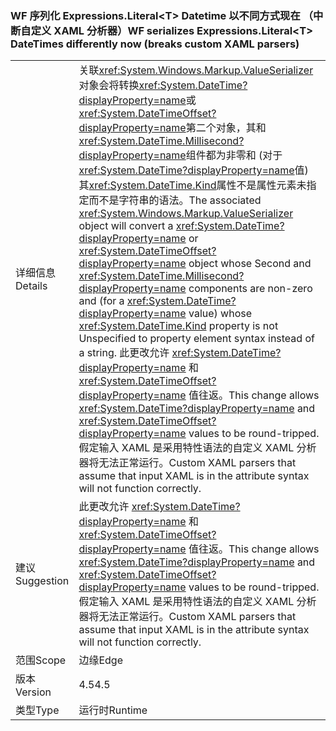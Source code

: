 ### <a name="wf-serializes-expressionsliterallttgt-datetimes-differently-now-breaks-custom-xaml-parsers"></a><span data-ttu-id="37e77-101">WF 序列化 Expressions.Literal&lt;T&gt; Datetime 以不同方式现在 （中断自定义 XAML 分析器）</span><span class="sxs-lookup"><span data-stu-id="37e77-101">WF serializes Expressions.Literal&lt;T&gt; DateTimes differently now (breaks custom XAML parsers)</span></span>

|   |   |
|---|---|
|<span data-ttu-id="37e77-102">详细信息</span><span class="sxs-lookup"><span data-stu-id="37e77-102">Details</span></span>|<span data-ttu-id="37e77-103">关联<xref:System.Windows.Markup.ValueSerializer>对象会将转换<xref:System.DateTime?displayProperty=name>或<xref:System.DateTimeOffset?displayProperty=name>第二个对象，其和<xref:System.DateTime.Millisecond?displayProperty=name>组件都为非零和 (对于<xref:System.DateTime?displayProperty=name>值) 其<xref:System.DateTime.Kind>属性不是属性元素未指定而不是字符串的语法。</span><span class="sxs-lookup"><span data-stu-id="37e77-103">The associated <xref:System.Windows.Markup.ValueSerializer> object will convert a <xref:System.DateTime?displayProperty=name> or <xref:System.DateTimeOffset?displayProperty=name> object whose Second and <xref:System.DateTime.Millisecond?displayProperty=name> components are non-zero and (for a <xref:System.DateTime?displayProperty=name> value) whose <xref:System.DateTime.Kind> property is not Unspecified to property element syntax instead of a string.</span></span> <span data-ttu-id="37e77-104">此更改允许 <xref:System.DateTime?displayProperty=name> 和 <xref:System.DateTimeOffset?displayProperty=name> 值往返。</span><span class="sxs-lookup"><span data-stu-id="37e77-104">This change allows <xref:System.DateTime?displayProperty=name> and <xref:System.DateTimeOffset?displayProperty=name> values to be round-tripped.</span></span> <span data-ttu-id="37e77-105">假定输入 XAML 是采用特性语法的自定义 XAML 分析器将无法正常运行。</span><span class="sxs-lookup"><span data-stu-id="37e77-105">Custom XAML parsers that assume that input XAML is in the attribute syntax will not function correctly.</span></span>|
|<span data-ttu-id="37e77-106">建议</span><span class="sxs-lookup"><span data-stu-id="37e77-106">Suggestion</span></span>|<span data-ttu-id="37e77-107">此更改允许 <xref:System.DateTime?displayProperty=name> 和 <xref:System.DateTimeOffset?displayProperty=name> 值往返。</span><span class="sxs-lookup"><span data-stu-id="37e77-107">This change allows <xref:System.DateTime?displayProperty=name> and <xref:System.DateTimeOffset?displayProperty=name> values to be round-tripped.</span></span> <span data-ttu-id="37e77-108">假定输入 XAML 是采用特性语法的自定义 XAML 分析器将无法正常运行。</span><span class="sxs-lookup"><span data-stu-id="37e77-108">Custom XAML parsers that assume that input XAML is in the attribute syntax will not function correctly.</span></span>|
|<span data-ttu-id="37e77-109">范围</span><span class="sxs-lookup"><span data-stu-id="37e77-109">Scope</span></span>|<span data-ttu-id="37e77-110">边缘</span><span class="sxs-lookup"><span data-stu-id="37e77-110">Edge</span></span>|
|<span data-ttu-id="37e77-111">版本</span><span class="sxs-lookup"><span data-stu-id="37e77-111">Version</span></span>|<span data-ttu-id="37e77-112">4.5</span><span class="sxs-lookup"><span data-stu-id="37e77-112">4.5</span></span>|
|<span data-ttu-id="37e77-113">类型</span><span class="sxs-lookup"><span data-stu-id="37e77-113">Type</span></span>|<span data-ttu-id="37e77-114">运行时</span><span class="sxs-lookup"><span data-stu-id="37e77-114">Runtime</span></span>|

